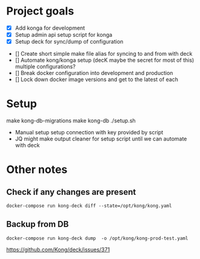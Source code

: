 # Project goals
- [X] Add konga for development
- [X] Setup admin api setup script for konga
- [X] Setup deck for sync/dump of configuration
- [] Create short simple make file alias for syncing to and from with deck
- [] Automate kong/konga setup (decK maybe the secret for most of this) multiple configurations?
- [] Break docker configuration into development and production
- [] Lock down docker image versions and get to the latest of each

# Setup
make kong-db-migrations
make kong-db
./setup.sh

- Manual setup setup connection with key provided by script
- JQ might make output cleaner for setup script until we can automate with deck

# Other notes
## Check if any changes are present
```
docker-compose run kong-deck diff --state=/opt/kong/kong.yaml

```

## Backup from DB
```
docker-compose run kong-deck dump  -o /opt/kong/kong-prod-test.yaml
```
https://github.com/Kong/deck/issues/371


